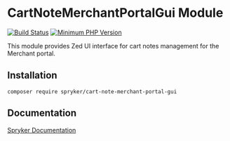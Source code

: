 # CartNoteMerchantPortalGui Module
[![Build Status](https://travis-ci.org/spryker/cart-note-merchant-portal-gui.svg)](https://travis-ci.org/spryker/cart-note-merchant-portal-gui)
[![Minimum PHP Version](https://img.shields.io/badge/php-%3E%3D%207.3-8892BF.svg)](https://php.net/)

This module provides Zed UI interface for cart notes management for the Merchant portal.

## Installation

```
composer require spryker/cart-note-merchant-portal-gui
```

## Documentation

[Spryker Documentation](https://documentation.spryker.com/module_guide/overview.htm)
